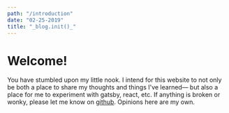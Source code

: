 ```yaml
---
path: "/introduction"
date: "02-25-2019"
title: "_blog.init()_"
---
```


# Welcome!

You have stumbled upon my little nook. I intend for this website to not only be both a place to share my thoughts and things I've learned— but also a place for me to experiment with gatsby, react, etc. If anything is broken or wonky, please let me know on [github](https://github.com/orryjarvis/orryjarvis.github.io/issues). Opinions here are my own.
